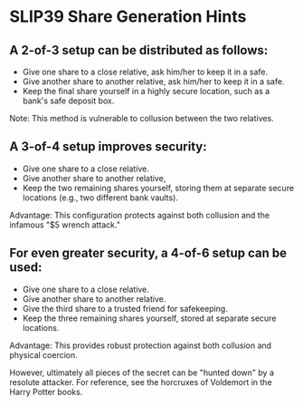 # SLIP39 Share Generation Hints

## A 2-of-3 setup can be distributed as follows:
- Give one share to a close relative, ask him/her to keep it in a safe.
- Give another share to another relative, ask him/her to keep it in a safe.
- Keep the final share yourself in a highly secure location, such as a bank's safe deposit box.

Note: This method is vulnerable to collusion between the two relatives.

## A 3-of-4 setup improves security:
- Give one share to a close relative.
- Give another share to another relative,
- Keep the two remaining shares yourself, storing them at separate secure locations (e.g., two different bank vaults).

Advantage: This configuration protects against both collusion and the infamous "$5 wrench attack."

## For even greater security, a 4-of-6 setup can be used:
- Give one share to a close relative.
- Give another share to another relative.
- Give the third share to a trusted friend for safekeeping.
- Keep the three remaining shares yourself, stored at separate secure locations.

Advantage: This provides robust protection against both collusion and physical coercion.

However, ultimately all pieces of the secret can be "hunted down" by a resolute attacker.
For reference, see the horcruxes of Voldemort in the Harry Potter books.